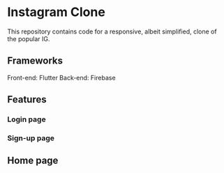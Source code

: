# Instagram Clone

This repository contains code for a responsive, albeit simplified, clone of the popular IG.

## Frameworks

Front-end: Flutter
Back-end: Firebase

## Features
### Login page


### Sign-up page


## Home page
